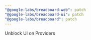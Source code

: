 ```yaml
---
"@google-labs/breadboard-web": patch
"@google-labs/breadboard-ui": patch
"@google-labs/breadboard": patch
---
```


Unblock UI on Providers
